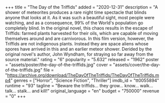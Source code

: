 +++
title = "The Day of the Triffids"
added = "2020-12-31"
description = "A shower of meteorites produces a rare night time spectacle that blinds anyone that looks at it. As it was such a beautiful sight, most people were watching, and as a consequence, 99% of the World's population go completely blind. In the original novel, this chaos results in the escape of Triffids: farmed plants harvested for their oils, which are capable of moving themselves around and are carnivorous. In this film version, however, the Triffids are not indigenous plants. Instead they are space aliens whose spores have arrived in this and an earlier meteor shower.  Derided by the original novel's author, John Wyndham, for straying so far away from the source material."
rating = "6"
popularity = "5.632"
released = "1962"
poster = "assets/poster/the-day-of-the-triffids.jpg"
cover = "assets/cover/the-day-of-the-triffids.jpg"
file = "https://archive.org/download/TheDayOfTheTriffids/TheDayOfTheTriffids.mp4"
genres = ["Horror", "Science Fiction", "Thriller"]
imdb_id = "tt0055894"
runtime = "93"
tagline = "Beware the triffids... they grow... know... walk... talk... stalk... and kill!"
original_language = "en"
budget = "750000"
revenue = "0"
+++
